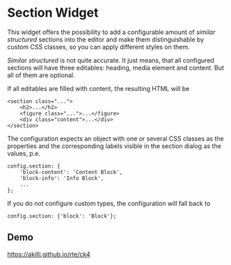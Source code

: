 # Section Widget

This widget offers the possibility to add a configurable amount of *similar structured* sections into the editor and make them distinguishable by custom CSS classes, so you can apply different styles on them.

*Similar structured* is not quite accurate. It just means, that all configured sections will have three editables: heading, media element and content. But all of them are optional. 

If all editables are filled with content, the resulting HTML will be

    <section class="...">
        <h2>...</h2>
        <figure class="...">...</figure>
        <div class="content">...</div>
    </section>  

The configuration expects an object with one or several CSS classes as the properties and the corresponding labels visible in the section dialog as the values, p.e.

    config.section: {
        'block-content': 'Content Block',
        'block-info': 'Info Block',
        ...
    };

If you do not configure custom types, the configuration will fall back to

    config.section: {'block': 'Block'};

## Demo

https://akilli.github.io/rte/ck4
